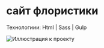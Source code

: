 # сайт флористики

Технологиии: Html | Sass | Gulp

![Иллюстрация к проекту](../Lumaks42/floristMarket/app/img/maket.png)
